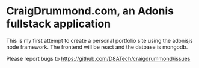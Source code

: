 # CraigDrummond.com, an Adonis fullstack application

This is my first attempt to create a personal portfolio site using the 
adonisjs node framework.  The frontend will be react and the datbase is mongodb.

Please report bugs to https://github.com/D8ATech/craigdrummond/issues